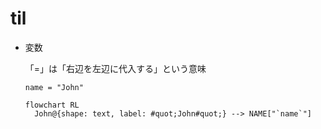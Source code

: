 # til
- 変数

  「=」は「右辺を左辺に代入する」という意味

  ```
  name = "John"
  ```

  ```mermaid
  flowchart RL
    John@{shape: text, label: #quot;John#quot;} --> NAME["`name`"]
  ```
